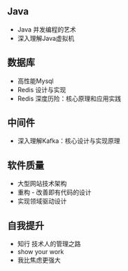 
## Java
- Java 并发编程的艺术
- 深入理解Java虚拟机


## 数据库
- 高性能Mysql
- Redis 设计与实现
- Redis 深度历险：核心原理和应用实践

## 中间件
- 深入理解Kafka：核心设计与实现原理

## 软件质量
- 大型网站技术架构
- 重构 - 改善即有代码的设计
- 实现领域驱动设计

## 自我提升
- 知行 技术人的管理之路
- show your work
- 我比焦虑更强大
